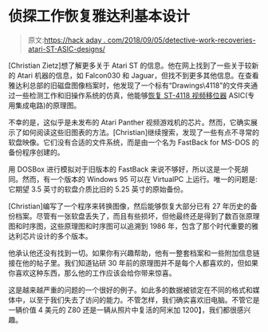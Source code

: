 # 侦探工作恢复雅达利基本设计

> 原文:[https://hack aday . com/2018/09/05/detective-work-recoveries-atari-ST-ASIC-designs/](https://hackaday.com/2018/09/05/detective-work-recovers-atari-st-asic-designs/)

[Christian Zietz]想了解更多关于 Atari ST 的信息。他在网上找到了一些关于较新的 Atari 机器的信息，如 Falcon030 和 Jaguar，但找不到更多其他信息。在查看雅达利总部的旧磁盘图像档案时，他发现了一个标有“Drawings\4118”的文件夹通过一些检测工作和旧操作系统的仿真，他能够[恢复 ST-4118 视频移位器](https://www.chzsoft.de/asic-web/) ASIC(专用集成电路)的原理图。

不幸的是，这似乎是未发布的 Atari Panther 视频游戏机的芯片。然而，它确实展示了如何阅读这些旧图表的方法。[Christian]继续搜索，发现了一些有点不寻常的软盘映像。它们没有合适的文件系统，而是由一个名为 FastBack for MS-DOS 的备份程序创建的。

用 DOSBox 进行模拟对于旧版本的 FastBack 来说不够好，所以这是一个死胡同。然而，有一个版本的 Windows 95 可以在 VirtualPC 上运行。唯一的问题是:它期望 3.5 英寸的软盘介质比旧的 5.25 英寸的原始备份。

[Christian]编写了一个程序来转换图像，然后能够恢复大部分已有 27 年历史的备份档案。尽管有一张软盘丢失了，而且有些损坏，但他最终还是得到了数百张原理图和时序图，这些原理图和时序图可以追溯到 1986 年，包含了那个时代重要的雅达利芯片设计的多个版本。

他承认他还没有找到一切。如果你有兴趣帮助，他有一整套档案和一些附加信息链接在他的帖子里。我们知道钻研 30 年前的原理图并不是每个人都喜欢的，但如果你喜欢这种东西，那么他的工作应该会给你带来惊喜。

这是越来越严重的问题的一个很好的例子。如此多的数据被锁定在不同的格式和媒体中，以至于我们失去了访问的能力。不管怎样，我们确实喜欢旧电脑。不管它是一辆价值 4 美元的 Z80 还是一辆从照片中复活的阿米加 1200】，我们都很感兴趣。
